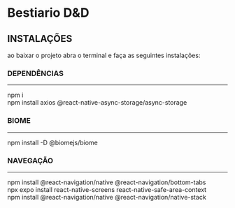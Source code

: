 # Bestiario D&D

## INSTALAÇÕES
ao baixar o projeto abra o terminal e faça as seguintes instalações:

### DEPENDÊNCIAS
<hr>
npm i <br>
npm install axios @react-native-async-storage/async-storage

### BIOME
<hr>
npm install -D @biomejs/biome

### NAVEGAÇÃO
<hr>
npm install @react-navigation/native @react-navigation/bottom-tabs <br>
npx expo install react-native-screens react-native-safe-area-context <br>
npm install @react-navigation/native @react-navigation/native-stack

